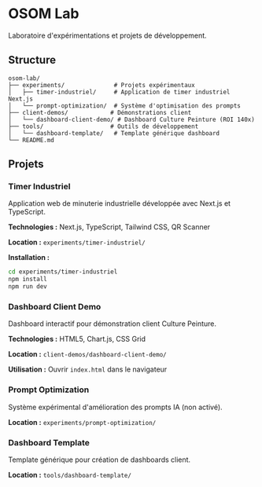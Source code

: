 # OSOM Lab

Laboratoire d'expérimentations et projets de développement.

## Structure

```
osom-lab/
├── experiments/              # Projets expérimentaux
│   ├── timer-industriel/     # Application de timer industriel Next.js
│   └── prompt-optimization/  # Système d'optimisation des prompts
├── client-demos/            # Démonstrations client
│   └── dashboard-client-demo/ # Dashboard Culture Peinture (ROI 140x)
├── tools/                   # Outils de développement
│   └── dashboard-template/   # Template générique dashboard
└── README.md
```

## Projets

### Timer Industriel
Application web de minuterie industrielle développée avec Next.js et TypeScript.

**Technologies :** Next.js, TypeScript, Tailwind CSS, QR Scanner

**Location :** `experiments/timer-industriel/`

**Installation :**
```bash
cd experiments/timer-industriel
npm install
npm run dev
```

### Dashboard Client Demo
Dashboard interactif pour démonstration client Culture Peinture.

**Technologies :** HTML5, Chart.js, CSS Grid

**Location :** `client-demos/dashboard-client-demo/`

**Utilisation :** Ouvrir `index.html` dans le navigateur

### Prompt Optimization
Système expérimental d'amélioration des prompts IA (non activé).

**Location :** `experiments/prompt-optimization/`

### Dashboard Template
Template générique pour création de dashboards client.

**Location :** `tools/dashboard-template/`